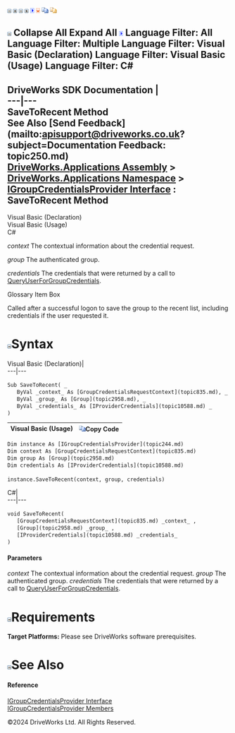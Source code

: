 ![](dotnetimages/collapse.gif) ![](dotnetimages/expand.gif) ![](dotnetimages/collapse.gif) ![](dotnetimages/expand.gif) ![](dotnetimages/drpdown.gif) ![](dotnetimages/drpdown_orange.gif) ![](dotnetimages/copycode.gif) ![](dotnetimages/copycodeHighlight.gif)

![](dotnetimages/collapse.gif) Collapse All Expand All ![](dotnetimages/drpdown.gif) Language Filter: All  Language Filter: Multiple  Language Filter: Visual Basic (Declaration) Language Filter: Visual Basic (Usage) Language Filter: C#  
---  
DriveWorks SDK Documentation  |   
---|---  
SaveToRecent Method   
See Also [Send Feedback](mailto:apisupport@driveworks.co.uk?subject=Documentation Feedback: topic250.md)  
[DriveWorks.Applications Assembly](topic13.md) > [DriveWorks.Applications Namespace](topic16.md) > [IGroupCredentialsProvider Interface](topic244.md) : SaveToRecent Method  
---  
  
Visual Basic (Declaration)    
Visual Basic (Usage)    
C# 

_context_
    The contextual information about the credential request.

_group_
    The authenticated group.

_credentials_
    The credentials that were returned by a call to [QueryUserForGroupCredentials](topic249.md).

Glossary Item Box

Called after a successful logon to save the group to the recent list, including credentials if the user requested it. 

# ![](dotnetimages/collapse.gif)Syntax

Visual Basic (Declaration)|   
---|---  
      
    
    Sub SaveToRecent( _
       ByVal _context_ As [GroupCredentialsRequestContext](topic835.md), _
       ByVal _group_ As [Group](topic2958.md), _
       ByVal _credentials_ As [IProviderCredentials](topic10588.md) _
    )   
  
Visual Basic (Usage)| ![](dotnetimages/copycode.gif)Copy Code  
---|---  
      
    
    Dim instance As [IGroupCredentialsProvider](topic244.md)
    Dim context As [GroupCredentialsRequestContext](topic835.md)
    Dim group As [Group](topic2958.md)
    Dim credentials As [IProviderCredentials](topic10588.md)
     
    instance.SaveToRecent(context, group, credentials)  
  
C#|   
---|---  
      
    
    void SaveToRecent( 
       [GroupCredentialsRequestContext](topic835.md) _context_ ,
       [Group](topic2958.md) _group_ ,
       [IProviderCredentials](topic10588.md) _credentials_
    )  
  
#### Parameters

 _context_
    The contextual information about the credential request.
_group_
    The authenticated group.
_credentials_
    The credentials that were returned by a call to [QueryUserForGroupCredentials](topic249.md).

# ![](dotnetimages/collapse.gif)Requirements

**Target Platforms:** Please see DriveWorks software prerequisites.

# ![](dotnetimages/collapse.gif)See Also

#### Reference

[IGroupCredentialsProvider Interface](topic244.md)   
[IGroupCredentialsProvider Members](topic245.md)

©2024 DriveWorks Ltd. All Rights Reserved.
